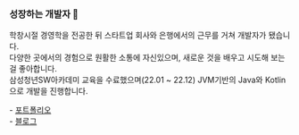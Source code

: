 ### 성장하는 개발자 🌱
학창시절 경영학을 전공한 뒤 스타트업 회사와 은행에서의 근무를 거쳐 개발자가 됐습니다.  
다양한 곳에서의 경험으로 원활한 소통에 자신있으며, 새로운 것을 배우고 시도해 보는 걸 좋아합니다.  
삼성청년SW아카데미 교육을 수료했으며(22.01 ~ 22.12) JVM기반의 Java와 Kotlin으로 개발을 진행합니다.

<div> - <a href= "https://qwerty1434.notion.site/_-d62951ca67774847a9c2973c80f36b06">포트폴리오</a></div>
<div> - <a href= "https://velog.io/@qwerty1434/series">블로그</a></div>

<!--
**qwerty1434/qwerty1434** is a ✨ _special_ ✨ repository because its `README.md` (this file) appears on your GitHub profile.

Here are some ideas to get you started:

- 🔭 I’m currently working on ...
- 🌱 I’m currently learning ...
- 👯 I’m looking to collaborate on ...
- 🤔 I’m looking for help with ...
- 💬 Ask me about ...
- 📫 How to reach me: ...
- 😄 Pronouns: ...
- ⚡ Fun fact: ...
-->

